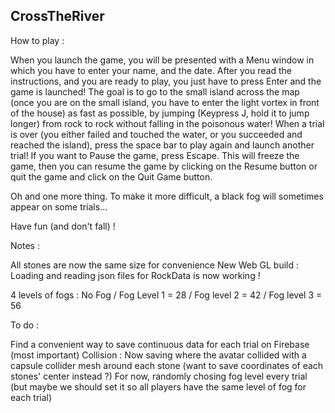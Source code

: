 ## CrossTheRiver

How to play :

When you launch the game, you will be presented with a Menu window in which you have to enter your name, and the date. 
After you read the instructions, and you are ready to play, you just have to press Enter and the game is launched! 
The goal is to go to the small island across the map (once you are on the small island, you have to enter the light vortex in front of the house) as fast as possible, by jumping (Keypress J, hold it to jump longer) from rock to rock without falling in the poisonous water! 
When a trial is over (you either failed and touched the water, or you succeeded and reached the island), press the space bar to play again and launch another trial!
If you want to Pause the game, press Escape. This will freeze the game, then you can resume the game by clicking on the Resume button or quit the game and click on the Quit Game button.

Oh and one more thing. To make it more difficult, a black fog will sometimes appear on some trials...

Have fun (and don't fall) !

Notes :

All stones are now the same size for convenience 
New Web GL build : Loading and reading json files for RockData is now working !

4 levels of fogs : No Fog / Fog Level 1 = 28 / Fog level 2 = 42 / Fog level 3 = 56

To do : 

Find a convenient way to save continuous data for each trial on Firebase (most important)
Collision : Now saving where the avatar collided with a capsule collider mesh around each stone (want to save coordinates of each stones' center instead ?)
For now, randomly chosing fog level every trial (but maybe we should set it so all players have the same level of fog for each trial)

